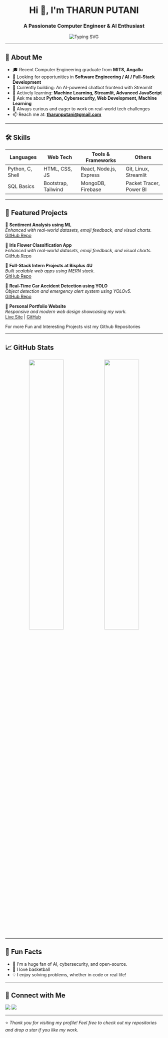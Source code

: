 <!---
- 👋 Hi, I’m @THARUNPUTANI
- 👀 I’m interested in the Domain of Networking and Full Stack Developement
- 🌱 I’m currently learning Machine Learrning and Deep Learning 
- 💞️ I’m looking to collaborate on ...
- 📫 How to reach me through my Linkedin profile Linkedin.com/in/tharun-putani-b72b69227/
- 😄 Pronouns: HE/HIS
- ⚡ Fun fact: Never less unless u try u dont get to know...


THARUNPUTANI/THARUNPUTANI is a ✨ special ✨ repository because its `README.md` (this file) appears on your GitHub profile.
You can click the Preview link to take a look at your changes.
--->
<h1 align="center">Hi 👋, I'm THARUN PUTANI</h1>
<h3 align="center">A Passionate Computer Engineer & AI Enthusiast</h3>

<p align="center">
  <img src="https://readme-typing-svg.herokuapp.com?font=Fira+Code&pause=1000&color=00F7F7&center=true&vCenter=true&width=435&lines=Welcome+to+my+GitHub+Portfolio!;I'm+a+Developer+%7C+Learner+%7C+Tech+Explorer" alt="Typing SVG" />
</p>

---

## 🚀 About Me

- 🎓 Recent Computer Engineering graduate from **MITS, Angallu**
- 💼 Looking for opportunities in **Software Engineering / AI / Full-Stack Development**
- 🔭 Currently building: An AI-powered chatbot frontend with Streamlit
- 🌱 Actively learning: **Machine Learning, Streamlit, Advanced JavaScript**
- 💬 Ask me about **Python, Cybersecurity, Web Development, Machine Learning**
- 🧠 Always curious and eager to work on real-world tech challenges
- 📫 Reach me at: **tharunputani@gmail.com**

---

## 🛠️ Skills

| Languages         | Web Tech            | Tools & Frameworks       | Others                     |
|-------------------|---------------------|---------------------------|----------------------------|
| Python, C, Shell  | HTML, CSS, JS       | React, Node.js, Express   | Git, Linux, Streamlit      |
| SQL Basics        | Bootstrap, Tailwind | MongoDB, Firebase         | Packet Tracer, Power BI    |

---

## 🌟 Featured Projects

🔹 **Sentiment Analysis using ML**  
_Enhanced with real-world datasets, emoji feedback, and visual charts._  
[GitHub Repo](https://sentimental--analysis.streamlit.app/)

🔹 **Iris Flower Classification App**  
_Enhanced with real-world datasets, emoji feedback, and visual charts._  
[GitHub Repo](https://vzfrsidirpvwfip3fzogyc.streamlit.app/)

🔹 **Full-Stack Intern Projects at Bisplus 4U**  
_Built scalable web apps using MERN stack._  
[GitHub Repo](#)

🔹 **Real-Time Car Accident Detection using YOLO**  
_Object detection and emergency alert system using YOLOv5._  
[GitHub Repo](https://github.com/THARUNPUTANI/Real-Time-Car-Accident-Detection-and-Emergency-Response-Using-Enhanced-YOLO)

🔹 **Personal Portfolio Website**  
_Responsive and modern web design showcasing my work._  
[Live Site](#) | [GitHub](https://tharunputani.github.io/MY-PORTIFOLIO/)

For more Fun and Interesting Projects vist my Github Repositories

---

## 📈 GitHub Stats

<p align="center">
  <img src="https://github-readme-stats.vercel.app/api?username=PutaniTharun&show_icons=true&theme=react" width="47%"/>
  <img src="https://github-readme-streak-stats.herokuapp.com/?user=PutaniTharun&theme=react" width="47%"/>
</p>

---

## 🧩 Fun Facts

- 🤖 I'm a huge fan of AI, cybersecurity, and open-source.
- 🏀 I love basketball
- 💡 I enjoy solving problems, whether in code or real life!

---

## 🔗 Connect with Me

<p align="left">
  <a href="https://www.linkedin.com/in/tharun-putani-b72b69227/" target="_blank"><img src="https://img.shields.io/badge/-LinkedIn-0A66C2?logo=linkedin&logoColor=white" /></a>
  <a href="mailto:tharunputani@gmail.com"><img src="https://img.shields.io/badge/-Email-D14836?style=flat&logo=gmail&logoColor=white" /></a>
</p>

---

⭐️ *Thank you for visiting my profile! Feel free to check out my repositories and drop a star if you like my work.*
